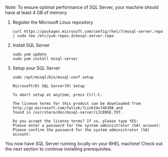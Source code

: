Note: To ensure optimal performance of SQL Server, your machine should have at least 4 GB of memory.

1. Register the Microsoft Linux repository

    ```terminal
    curl https://packages.microsoft.com/config/rhel/7/mssql-server.repo | sudo tee /etc/yum.repos.d/mssql-server.repo
    ```

2. Install SQL Server

    ```terminal
    sudo yum update
    sudo yum install mssql-server
    ```

3. Setup your SQL Server

    ```terminal
    sudo /opt/mssql/bin/mssql-conf setup
    ```

    ```results
    Microsoft(R) SQL Server(R) Setup

    To abort setup at anytime, press Ctrl-C.

    The license terms for this product can be downloaded from http://go.microsoft.com/fwlink/?LinkId=746388 and
    found in /usr/share/doc/mssql-server/LICENSE.TXT.

    Do you accept the license terms? If so, please type YES:
    Please enter a password for the system administrator (SA) account:
    Please confirm the password for the system administrator (SA) account:
    ```

You now have SQL Server running locally on your RHEL machine! Check out the next section to continue installing prerequisites.
